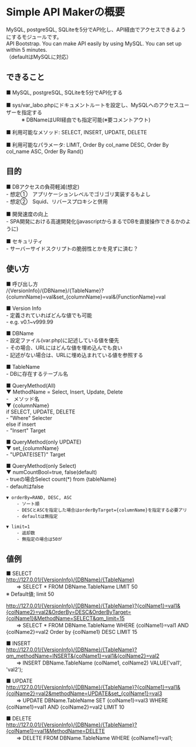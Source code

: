 # Simple API Makerの概要
MySQL, postgreSQL, SQLiteを5分でAPI化し、API経由でアクセスできるようにするモジュールです。  
API Bootstrap. You can make API easily by using MySQL. You can set up within 5 minutes.  
（defaultはMySQLに対応）  


## できること  
■ MySQL, postgreSQL, SQLiteを5分でAPI化する  

■ sys/var_labo.phpにドキュメントルートを設定し、MySQLへのアクセスユーザーを指定する  
　　　※ DBNameはURI経由でも指定可能(※要コメントアウト)  

■ 利用可能なメソッド:  SELECT, INSERT, UPDATE, DELETE  

■ 利用可能なパラメータ: LIMIT, Order By col_name DESC, Order By col_name ASC, Order By Rand()  


## 目的  
■ DBアクセスの負荷軽減(想定)  
	- 想定①　アプリケーションレベルでゴリゴリ実装するもよし  
	- 想定②　Squid、リバースプロキシと併用  

■ 開発速度の向上  
	- SPA開発における高速開発化(javascriptからまるでDBを直接操作できるかのように)  

■ セキュリティ  
	- サーバーサイドスクリプトの脆弱性とかを見ずに済む？  


## 使い方  
■ 呼び出し方  
	/{VersionInfo}/{DBName}/{TableName}?{columnName}=val&set_{columnName}=val&{FunctionName}=val  

■ Version Info  
	- 定義されていればどんな値でも可能  
	- e.g. v0.1~v999.99  

■ DBName  
	- 設定ファイル(var.php)に記述している値を優先  
		- その場合、URLにはどんな値を埋め込んでも良い  
	- 記述がない場合は、URLに埋め込まれている値を参照する  

■ TableName  
	- DBに存在するテーブル名  

■ QueryMethod(All)  
	▼ MethodName = Select, Insert, Update, Delete  
		-　メソッド名  
	▼ {columnName}  
		if SELECT, UPDATE, DELETE  
			- "Where" Selecter  
		else if insert  
			- "Insert" Target  

■ QueryMethod(only UPDATE)  
	▼ set_{columnName}  
		- "UPDATE(SET)" Target  

■ QueryMethod(only Select)  
	▼ numCountBool=true, false(default)  
		- trueの場合Select count(*) from {tableName}  
		- defaultはfalse  

	▼ orderBy=RAND, DESC, ASC  
		- ソート順  
		- DESCとASCを指定した場合はorderByTarget={columnName}を指定する必要アリ  
		- defaultは無指定  

	▼ limit=1  
		- 返却数  
		- 無指定の場合は50が  


## 値例  
■ SELECT  
http://127.0.01/{VersionInfo}/{DBName}/{TableName}  
　　=> SELECT * FROM DBName.TableName LIMIT 50  
※ Default値; limit 50  

http://127.0.01/{VersionInfo}/{DBName}/{TableName}?{colName1}=val1&{colName2}=val2&OrderBy=DESC&OrderByTarget={colName1}&MethodName=SELECT&qm_limit=15  
　　=> SELECT * FROM DBName.TableName WHERE {colName1}=val1 AND {colName2}=val2 Order by {colName1} DESC LIMIT 15  

■ INSERT  
http://127.0.01/{VersionInfo}/{DBName}/{TableName}?qm_methodName=INSERT&{colName1}=val1&{colName2}=val2  
　　=> INSERT DBName.TableName (colName1, colName2) VALUE('val1', 'val2');  

■ UPDATE  
http://127.0.01/{VersionInfo}/{DBName}/{TableName}?{colName1}=val1&{colName2}=val2&methodName=UPDATE&set_{colName1}=val3  
　　=> UPDATE DBName.TableName SET  {colName1}=val3  WHERE {colName1}=val1 AND {colName2}=val2 LIMIT 10  

■ DELETE  
http://127.0.01/{VersionInfo}/{DBName}/{TableName}?{colName1}=val1&MethodName=DELETE  
　　=> DELETE FROM DBName.TableName WHERE {colName1}=val1;  
